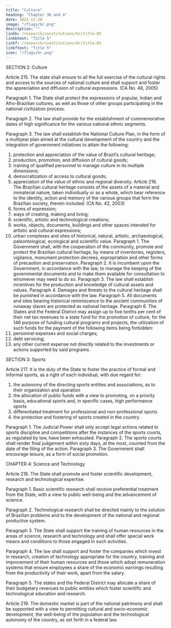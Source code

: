 ```yaml
---
title: "Culture"
heading: "Chapter 3b and 4"
date: 2021-11-20
image: "/flags/br.png"
description: ""
linkb: /research/constitutions/br/title-05
linkbtext: "Title 5"
linkf: /research/constitutions/br/title-05
linkftext: "Title 5"
icon: "/flags/br.png"
---
```



SECTION 2: Culture

Article 215.  The state shall ensure to all the full exercise of the cultural rights and
access to the sources of national culture and shall support and foster the appreciation
and diffusion of cultural expressions. (CA No. 48, 2005)

Paragraph 1. The State shall protect the expressions of popular, Indian and Afro-Brazilian cultures, as well as those of other groups participating in the national civilization process.

Paragraph 2. The law shall provide for the establishment of commemorative dates of high significance for the various national ethnic segments. 

Paragraph 3. The law shall establish the National Culture Plan, in the form of a multiyear plan aimed at the cultural development of the country and the integration of government initiatives to attain the following:

1. protection and appreciation of the value of Brazil’s cultural heritage;
2.  production, promotion, and diffusion of cultural goods;
3.   training of qualified personnel to manage culture in its multiple dimensions;
4. democratization of access to cultural goods;
5. appreciation of the value of ethnic and regional diversity.
Article 216. The Brazilian cultural heritage consists of the assets of a material
and immaterial nature, taken individually or as a whole, which bear reference to the
identity, action and memory of the various groups that form the Brazilian society,
therein included: (CA No. 42, 2003)
1. forms of expression;
2.  ways of creating, making and living;
3.   scientific, artistic and technological creations;
4. works, objects, documents, buildings and other spaces intended for artistic
and cultural expressions;
5. urban complexes and sites of historical, natural, artistic, archaeological,
paleontological, ecological and scientific value.
Paragraph 1. The Government shall, with the cooperation of the community,
promote and protect the Brazilian cultural heritage, by means of inventories, registers,
vigilance, monument protection decrees, expropriation and other forms of precaution
and preservation.
Paragraph 2. It is incumbent upon the Government, in accordance with the law,
to manage the keeping of the governmental documents and to make them available
for consultation to whomever may need to do so.
Paragraph 3. The law shall establish incentives for the production and knowledge
of cultural assets and values.
Paragraph 4. Damages and threats to the cultural heritage shall be punished in
accordance with the law.
Paragraph 5. All documents and sites bearing historical reminiscence to the ancient
communities of runaway slaves are protected as national heritage.
Paragraph 6. The States and the Federal District may assign up to five tenths
per cent of their net tax revenues to a state fund for the promotion of culture, for the
146
 purpose of funding cultural programs and projects, the utilization of such funds for
the payment of the following items being forbidden:
1. personnel expenses and social charges;
2.  debt servicing;
3.   any other current expense not directly related to the investments or actions
supported by said programs.

SECTION 3: Sports

Article 217.  It is the duty of the State to foster the practice of formal and informal sports, as a right of each individual, with due regard for:

1. the autonomy of the directing sports entities and associations, as to their organization and operation
2.  the allocation of public funds with a view to promoting, on a priority basis, educational sports and, in specific cases, high performance sports
3.   differentiated treatment for professional and non-professional sports
4. the protection and fostering of sports created in the country.

Paragraph 1. The Judicial Power shall only accept legal actions related to sports
discipline and competitions after the instances of the sports courts, as regulated by
law, have been exhausted.
Paragraph 2. The sports courts shall render final judgement within sixty days, at
the most, counted from the date of the filing of the action.
Paragraph 3. The Government shall encourage leisure, as a form of social
promotion.

CHAPTER 4: Science and Technology

Article 218. The State shall promote and foster scientific development, research
and technological expertise.

Paragraph 1. Basic scientific research shall receive preferential treatment from the State, with a view to public well-being and the advancement of science.

Paragraph 2. Technological research shall be directed mainly to the solution of Brazilian problems and to the development of the national and regional productive system.

Paragraph 3. The State shall support the training of human resources in the areas of science, research and technology and shall offer special work means and conditions to those engaged in such activities.

Paragraph 4. The law shall support and foster the companies which invest in research, creation of technology appropriate for the country, training and improvement of their human resources and those which adopt remuneration systems that ensure employees a share of the economic earnings resulting from the productivity of their work, apart from the salary.

Paragraph 5. The states and the Federal District may allocate a share of their
budgetary revenues to public entities which foster scientific and technological
education and research.

Article 219. The domestic market is part of the national patrimony and shall be supported with a view to permitting cultural and socio-economic development, the well-being of the population and the technological autonomy of the country, as set forth in a federal law.

